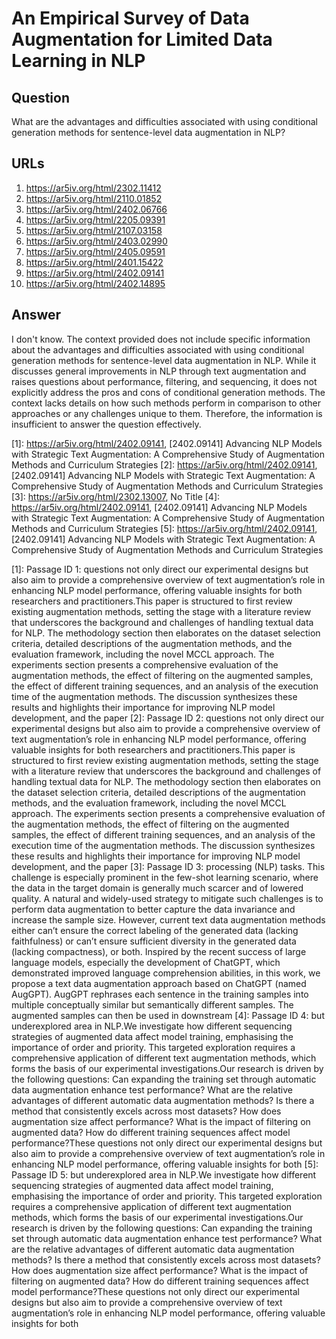 # An Empirical Survey of Data Augmentation for Limited Data Learning in NLP

## Question

What are the advantages and difficulties associated with using conditional generation methods for sentence-level data augmentation in NLP?

## URLs

1. https://ar5iv.org/html/2302.11412
2. https://ar5iv.org/html/2110.01852
3. https://ar5iv.org/html/2402.06766
4. https://ar5iv.org/html/2205.09391
5. https://ar5iv.org/html/2107.03158
6. https://ar5iv.org/html/2403.02990
7. https://ar5iv.org/html/2405.09591
8. https://ar5iv.org/html/2401.15422
9. https://ar5iv.org/html/2402.09141
10. https://ar5iv.org/html/2402.14895

## Answer

I don't know. The context provided does not include specific information about the advantages and difficulties associated with using conditional generation methods for sentence-level data augmentation in NLP. While it discusses general improvements in NLP through text augmentation and raises questions about performance, filtering, and sequencing, it does not explicitly address the pros and cons of conditional generation methods. The context lacks details on how such methods perform in comparison to other approaches or any challenges unique to them. Therefore, the information is insufficient to answer the question effectively.

[1]: https://ar5iv.org/html/2402.09141, [2402.09141] Advancing NLP Models with Strategic Text Augmentation: A Comprehensive Study of Augmentation Methods and Curriculum Strategies
[2]: https://ar5iv.org/html/2402.09141, [2402.09141] Advancing NLP Models with Strategic Text Augmentation: A Comprehensive Study of Augmentation Methods and Curriculum Strategies
[3]: https://ar5iv.org/html/2302.13007, No Title
[4]: https://ar5iv.org/html/2402.09141, [2402.09141] Advancing NLP Models with Strategic Text Augmentation: A Comprehensive Study of Augmentation Methods and Curriculum Strategies
[5]: https://ar5iv.org/html/2402.09141, [2402.09141] Advancing NLP Models with Strategic Text Augmentation: A Comprehensive Study of Augmentation Methods and Curriculum Strategies

[1]: Passage ID 1: questions not only direct our experimental designs but also aim to provide a comprehensive overview of text augmentation’s role in enhancing NLP model performance, offering valuable insights for both researchers and practitioners.This paper is structured to first review existing augmentation methods, setting the stage with a literature review that underscores the background and challenges of handling textual data for NLP. The methodology section then elaborates on the dataset selection criteria, detailed descriptions of the augmentation methods, and the evaluation framework, including the novel MCCL approach. The experiments section presents a comprehensive evaluation of the augmentation methods, the effect of filtering on the augmented samples, the effect of different training sequences, and an analysis of the execution time of the augmentation methods. The discussion synthesizes these results and highlights their importance for improving NLP model development, and the paper
[2]: Passage ID 2: questions not only direct our experimental designs but also aim to provide a comprehensive overview of text augmentation’s role in enhancing NLP model performance, offering valuable insights for both researchers and practitioners.This paper is structured to first review existing augmentation methods, setting the stage with a literature review that underscores the background and challenges of handling textual data for NLP. The methodology section then elaborates on the dataset selection criteria, detailed descriptions of the augmentation methods, and the evaluation framework, including the novel MCCL approach. The experiments section presents a comprehensive evaluation of the augmentation methods, the effect of filtering on the augmented samples, the effect of different training sequences, and an analysis of the execution time of the augmentation methods. The discussion synthesizes these results and highlights their importance for improving NLP model development, and the paper
[3]: Passage ID 3: processing (NLP) tasks. This challenge is especially prominent in the few-shot learning scenario, where the data in the target domain is generally much scarcer and of lowered quality. A natural and widely-used strategy to mitigate such challenges is to perform data augmentation to better capture the data invariance and increase the sample size. However, current text data augmentation methods either can’t ensure the correct labeling of the generated data (lacking faithfulness) or can’t ensure sufficient diversity in the generated data (lacking compactness), or both. Inspired by the recent success of large language models, especially the development of ChatGPT, which demonstrated improved language comprehension abilities, in this work, we propose a text data augmentation approach based on ChatGPT (named AugGPT). AugGPT rephrases each sentence in the training samples into multiple conceptually similar but semantically different samples. The augmented samples can then be used in downstream
[4]: Passage ID 4: but underexplored area in NLP.We investigate how different sequencing strategies of augmented data affect model training, emphasising the importance of order and priority. This targeted exploration requires a comprehensive application of different text augmentation methods, which forms the basis of our experimental investigations.Our research is driven by the following questions: Can expanding the training set through automatic data augmentation enhance test performance? What are the relative advantages of different automatic data augmentation methods? Is there a method that consistently excels across most datasets? How does augmentation size affect performance? What is the impact of filtering on augmented data? How do different training sequences affect model performance?These questions not only direct our experimental designs but also aim to provide a comprehensive overview of text augmentation’s role in enhancing NLP model performance, offering valuable insights for both
[5]: Passage ID 5: but underexplored area in NLP.We investigate how different sequencing strategies of augmented data affect model training, emphasising the importance of order and priority. This targeted exploration requires a comprehensive application of different text augmentation methods, which forms the basis of our experimental investigations.Our research is driven by the following questions: Can expanding the training set through automatic data augmentation enhance test performance? What are the relative advantages of different automatic data augmentation methods? Is there a method that consistently excels across most datasets? How does augmentation size affect performance? What is the impact of filtering on augmented data? How do different training sequences affect model performance?These questions not only direct our experimental designs but also aim to provide a comprehensive overview of text augmentation’s role in enhancing NLP model performance, offering valuable insights for both